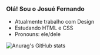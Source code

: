 ### Olá! Sou o Josué Fernando

- Atualmente trabalho com Design
- Estudando HTML e CSS
- Pronouns: ele/dele

<div>

  ![Anurag's GitHub stats](https://github-readme-stats.vercel.app/api?username=josuefl&show_icons=false&theme=vue-dark) 
  
</div>


